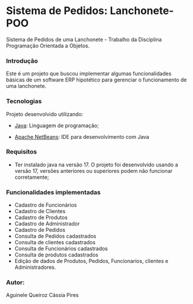 # Sistema de Pedidos: Lanchonete-POO
 Sistema de Pedidos de uma Lanchonete - Trabalho da Disciplina Programação Orientada a Objetos.

### Introdução

Este é um projeto que buscou implementar algumas funcionalidades básicas de um software ERP hipotético para gerenciar o funcionamento de uma lanchonete. 

### Tecnologias

Projeto desenvolvido utilizando:

* [Java](https://docs.oracle.com/en/java/): Linguagem de programação;

* [Apache NetBeans](https://netbeans.apache.org/download/index.html): IDE para desenvolvimento com Java

 ### Requisitos

* Ter instalado java na versão 17. O projeto foi desenvolvido usando a versão 17, versões anteriores ou superiores podem não funcionar corretamente;


 ### Funcionalidades implementadas

* Cadastro de Funcionários
* Cadastro de Clientes
* Cadastro de Produtos
* Cadastro de Administrador
* Cadastro de Pedidos
* Consulta de Pedidos cadastrados
* Consulta de clientes cadastrados
* Consulta de Funcionários cadastrados
* Consulta de produtos cadastrados
* Edição de dados de Produtos, Pedidos, Funcionarios, clientes e Administradores.


### Autor:
 Aguinele Queiroz
 Cássia Pires

